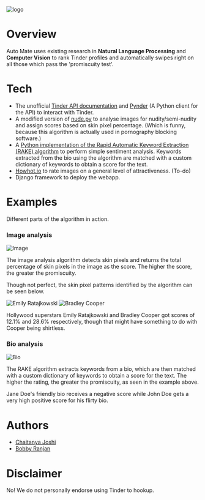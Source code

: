 ![logo](https://raw.githubusercontent.com/chaitjo/Auto-Mate-for-Tinder/master/logo.png)

# Overview
Auto Mate uses existing research in **Natural Language Processing** and **Computer Vision** to rank Tinder profiles and automatically swipes right on all those which pass the 'promiscuity test'.

# Tech
* The unofficial <a href="https://gist.github.com/rtt/10403467">Tinder API documentation</a> and <a href="https://github.com/charliewolf/pynder">Pynder</a> (A Python client for the API) to interact with Tinder.
* A modified version of <a href="https://github.com/ParthGandhi/nude.py">nude.py</a> to analyse images for nudity/semi-nudity and assign scores based on skin pixel percentage. (Which is funny, because this algorithm is actually used in pornography blocking software.) 
* A <a href="https://github.com/aneesha/RAKE">Python implementation of the Rapid Automatic Keyword Extraction (RAKE) algorithm</a> to perform simple sentiment analysis. Keywords extracted from the bio using the algorithm are matched with a custom dictionary of keywords to obtain a score for the text.
* <a href="https://howhot.io/">Howhot.io</a> to rate images on a general level of attractiveness. (To-do)
* Django framework to deploy the webapp.

# Examples
Different parts of the algorithm in action.

### Image analysis
![Image](https://raw.githubusercontent.com/chaitjo/Auto-Mate-for-Tinder/master/Examples/image.jpg)

The image analysis algorithm detects skin pixels and returns the total percentage of skin pixels in the image as the score. The higher the score, the greater the promiscuity.

Though not perfect, the skin pixel patterns identified by the algorithm can be seen below.

![Emily Ratajkowski](https://raw.githubusercontent.com/chaitjo/Auto-Mate-for-Tinder/master/Examples/emily.jpg)
![Bradley Cooper](https://raw.githubusercontent.com/chaitjo/Auto-Mate-for-Tinder/master/Examples/cooper.jpg)

Hollywood superstars Emily Ratajkowski and Bradley Cooper got scores of 12.1% and 28.6% respectively, though that might have something to do with Cooper being shirtless.

### Bio analysis
![Bio](https://raw.githubusercontent.com/chaitjo/Auto-Mate-for-Tinder/master/Examples/bio.jpg)

The RAKE algorithm extracts keywords from a bio, which are then matched with a custom dictionary of keywords to obtain a score for the text. The higher the rating, the greater the promiscuity, as seen in the example above. 

Jane Doe's friendly bio receives a negative score while John Doe gets a very high positive score for his flirty bio.

# Authors
* <a href="https://github.com/chaitjo">Chaitanya Joshi</a>
* <a href="https://github.com/bbbranjan">Bobby Ranjan</a>

# Disclaimer
No! We do not personally endorse using Tinder to hookup.
